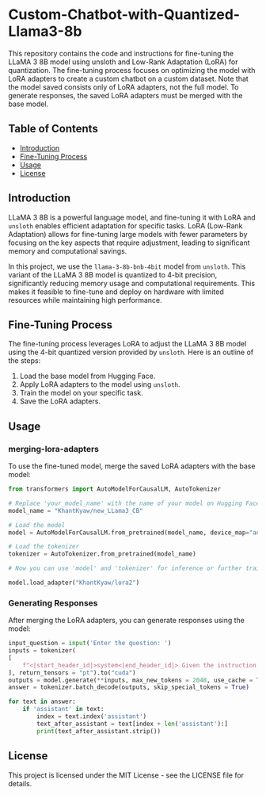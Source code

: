 # Custom-Chatbot-with-Quantized-Llama3-8b

This repository contains the code and instructions for fine-tuning the LLaMA 3 8B model using unsloth and Low-Rank Adaptation (LoRA) for quantization. The fine-tuning process focuses on optimizing the model with LoRA adapters to create a custom chatbot on a custom dataset. Note that the model saved consists only of LoRA adapters, not the full model. To generate responses, the saved LoRA adapters must be merged with the base model.

## Table of Contents
- [Introduction](#introduction)
- [Fine-Tuning Process](#fine-tuning-process)
- [Usage](#usage)
- [License](#license)

## Introduction

LLaMA 3 8B is a powerful language model, and fine-tuning it with LoRA and `unsloth` enables efficient adaptation for specific tasks. LoRA (Low-Rank Adaptation) allows for fine-tuning large models with fewer parameters by focusing on the key aspects that require adjustment, leading to significant memory and computational savings.

In this project, we use the `llama-3-8b-bnb-4bit` model from `unsloth`. This variant of the LLaMA 3 8B model is quantized to 4-bit precision, significantly reducing memory usage and computational requirements. This makes it feasible to fine-tune and deploy on hardware with limited resources while maintaining high performance.

## Fine-Tuning Process

The fine-tuning process leverages LoRA to adjust the LLaMA 3 8B model using the 4-bit quantized version provided by `unsloth`. Here is an outline of the steps:

1. Load the base model from Hugging Face.
2. Apply LoRA adapters to the model using `unsloth`.
3. Train the model on your specific task.
4. Save the LoRA adapters.

## Usage
### merging-lora-adapters

To use the fine-tuned model, merge the saved LoRA adapters with the base model:
```python
from transformers import AutoModelForCausalLM, AutoTokenizer

# Replace 'your_model_name' with the name of your model on Hugging Face
model_name = "KhantKyaw/new_LLama3_CB"

# Load the model
model = AutoModelForCausalLM.from_pretrained(model_name, device_map="auto",low_cpu_mem_usage=True)

# Load the tokenizer
tokenizer = AutoTokenizer.from_pretrained(model_name)

# Now you can use 'model' and 'tokenizer' for inference or further training

model.load_adapter("KhantKyaw/lora2")
```

### Generating Responses

After merging the LoRA adapters, you can generate responses using the model:
```python
input_question = input('Enter the question: ')
inputs = tokenizer(
[
    f"<|start_header_id|>system<|end_header_id|> Given the instruction below, provide a clear and concise answer that directly addresses the request, taking into account any additional context provided<|eot_id|><|start_header_id|>user<|end_header_id|> This is the question: {input_question}<|eot_id|>"
], return_tensors = "pt").to("cuda")
outputs = model.generate(**inputs, max_new_tokens = 2048, use_cache = True)
answer = tokenizer.batch_decode(outputs, skip_special_tokens = True)

for text in answer:
    if 'assistant' in text:
        index = text.index('assistant')
        text_after_assistant = text[index + len('assistant'):]
        print(text_after_assistant.strip())
```
## License

This project is licensed under the MIT License - see the LICENSE file for details.
